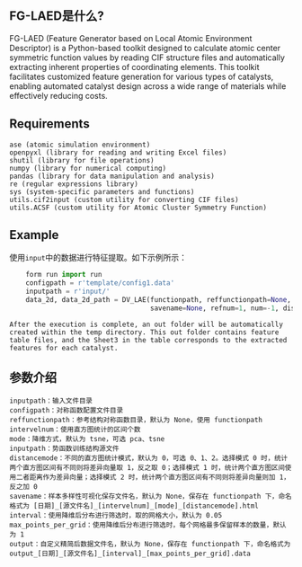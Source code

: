 ## FG-LAED是什么?
FG-LAED (Feature Generator based on Local Atomic Environment Descriptor) is a Python-based toolkit designed to calculate atomic center symmetric function values by reading CIF structure files and automatically extracting inherent properties of coordinating elements. This toolkit facilitates customized feature generation for various types of catalysts, enabling automated catalyst design across a wide range of materials while effectively reducing costs.
## Requirements
```
ase (atomic simulation environment)
openpyxl (library for reading and writing Excel files)
shutil (library for file operations)
numpy (library for numerical computing)
pandas (library for data manipulation and analysis)
re (regular expressions library)
sys (system-specific parameters and functions)
utils.cif2input (custom utility for converting CIF files)
utils.ACSF (custom utility for Atomic Cluster Symmetry Function)
```

## Example
使用`input`中的数据进行特征提取。如下示例所示：
```python
    form run import run
    configpath = r'template/config1.data'
    inputpath = r'input/'
    data_2d, data_2d_path = DV_LAE(functionpath, reffunctionpath=None, intervelnum=10, mode='tsne', inputpath=inputpath,
                                   savename=None, refnum=1, num=-1, distancemode=0, interval=interval)

```
	
    After the execution is complete, an out folder will be automatically created within the temp directory. This out folder contains feature table files, and the Sheet3 in the table corresponds to the extracted features for each catalyst. 
	
## 参数介绍

```
inputpath：输入文件目录
configpath：对称函数配置文件目录
reffunctionpath：参考结构对称函数目录，默认为 None，使用 functionpath
intervelnum：使用直方图统计的区间个数
mode：降维方式，默认为 tsne，可选 pca、tsne
inputpath：势函数训练结构源文件
distancemode：不同的直方图统计模式，默认为 0，可选 0、1、2。选择模式 0 时，统计两个直方图区间有不同则将差异向量取 1，反之取 0；选择模式 1 时，统计两个直方图区间使用二者距离作为差异向量；选择模式 2 时，统计两个直方图区间有不同则将差异向量则加 1，反之加 0
savename：样本多样性可视化保存文件名，默认为 None，保存在 functionpath 下，命名格式为 [日期]_[源文件名]_[intervelnum]_[mode]_[distancemode].html
interval：使用降维后分布进行筛选时，取的网格大小，默认为 0.05
max_points_per_grid：使用降维后分布进行筛选时，每个网格最多保留样本的数量，默认为 1
output：自定义精简后数据文件名，默认为 None，保存在 functionpath 下，命名格式为 output_[日期]_[源文件名]_[interval]_[max_points_per_grid].data
```
